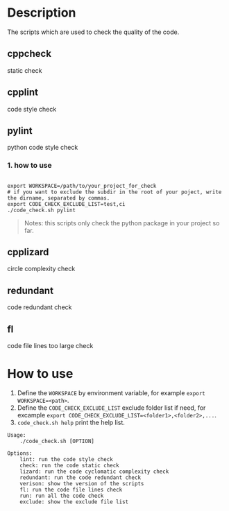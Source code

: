 # Description
The scripts which are used to check the quality of the code.

## cppcheck
static check

## cpplint
code style check

## pylint
python code style check
### 1. how to use

```shell

export WORKSPACE=/path/to/your_project_for_check
# if you want to exclude the subdir in the root of your poject, write the dirname, separated by commas.
export CODE_CHECK_EXCLUDE_LIST=test,ci
./code_check.sh pylint

```
> Notes: this scripts only check the python package in your project so far.

## cpplizard
circle complexity check

## redundant
code redundant check

## fl
code file lines too large check

# How to use
1. Define the `WORKSPACE` by environment variable, for example `export WORKSPACE=<path>`.
2. Define the `CODE_CHECK_EXCLUDE_LIST` exclude folder list if need, for excample `export CODE_CHECK_EXCLUDE_LIST=<folder1>,<folder2>,...`.
3. `code_check.sh help` print the help list.

``` shell
Usage:
    ./code_check.sh [OPTION]

Options:
    lint: run the code style check
    check: run the code static check
    lizard: run the code cyclomatic complexity check
    redundant: run the code redundant check
    verison: show the version of the scripts
    fl: run the code file lines check
    run: run all the code check
    exclude: show the exclude file list

```